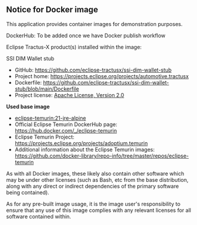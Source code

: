## Notice for Docker image

This application provides container images for demonstration purposes.

DockerHub: To be added once we have Docker publish workflow

Eclipse Tractus-X product(s) installed within the image:

SSI DIM Wallet stub

- GitHub: https://github.com/eclipse-tractusx/ssi-dim-wallet-stub
- Project home: https://projects.eclipse.org/projects/automotive.tractusx
- Dockerfile: https://github.com/eclipse-tractusx/ssi-dim-wallet-stub/blob/main/Dockerfile
- Project
  license: [Apache License, Version 2.0](https://github.com/eclipse-tractusx/ssi-dim-wallet-stub/blob/main/LICENSE)

**Used base image**

- [eclipse-temurin:21-jre-alpine](https://github.com/adoptium/containers)
- Official Eclipse Temurin DockerHub page: https://hub.docker.com/_/eclipse-temurin
- Eclipse Temurin Project: https://projects.eclipse.org/projects/adoptium.temurin
- Additional information about the Eclipse Temurin
  images: https://github.com/docker-library/repo-info/tree/master/repos/eclipse-temurin

As with all Docker images, these likely also contain other software which may be under other licenses (such as Bash, etc
from the base distribution, along with any direct or indirect dependencies of the primary software being contained).

As for any pre-built image usage, it is the image user's responsibility to ensure that any use of this image complies
with any relevant licenses for all software contained within.

